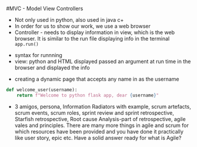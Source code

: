 #MVC - Model View Controllers
* Not only used in python, also used in java c+
* In order for us to show our work, we use a web browser
* Controller - needs to display information in view, which is the web browser. It is similar to the run file displaying info in the terminal
```` app.run()````
- syntax for runnning
- view: python and HTML displayed passed an argument at run time in the browser and displayed the info

* creating a dynamic page that accepts any name in as the username
````python @app.route("/<username>")
def welcome_user(username):
    return f"Welcome to python flask app, dear {username}"
````
* 3 amigos, persona, Information Radiators with example, scrum artefacts, scrum events, scrum roles, sprint review and sprint retrospective, Starfish retrospective, Root cause Analysis-part of retrospective, agile vales and principles. There are many more things in agile and scrum for which resources have been provided and you have done it practically like user story, epic etc. Have a solid answer ready for what is Agile?